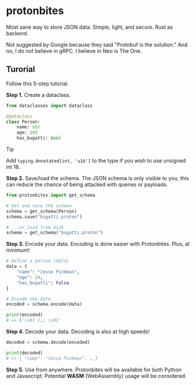 # protonbites
Most sane way to store JSON data. Simple, light, and secure. Rust as backend.

Not suggested by Google because they said "Protobuf is the solution." And no, I do not believe in gRPC. I believe in Neo is The One.


## Turorial

Follow this 5-step tutorial.

**Step 1.** Create a dataclass.

```python
from dataclasses import dataclass

@dataclass
class Person:
    name: str
    age: int
    has_bugatti: bool
```

> [!TIP]
> Add `typing.Annotated[int, 'u16']` to the type if you wish to use unsigned int 16.

**Step 2.** Save/load the schema. The JSON schema is only visible to you, this can reduce the chance of being attacked with queries or payloads.

```python
from protonbites import get_schema

# Get and save the schema
schema = get_schema(Person)
schema.save("bugatti.proton")

# ...or load from disk
schema = get_schema("bugatti.proton")
```

**Step 3.** Encode your data. Encoding is done easier with Protonbites. Plus, at minimum!

```python
# Define a person (data)
data = {
    "name": "Jesse Pinkman",
    "age": 24,
    "has_bugatti": False
}

# Encode the data
encoded = schema.encode(data)

print(encoded)
# => b'\x01 (…) \x02'
```

**Step 4.** Decode your data. Decoding is also at high speeds!

```python
decoded = schema.decode(encoded)

print(decoded)
# => { "name": "Jesse Pinkman", … }
```

**Step 5.** Use from anywhere. Protonbites will be available for both Python and Javascript. Potential **WASM** (WebAssembly) usage will be considered.

